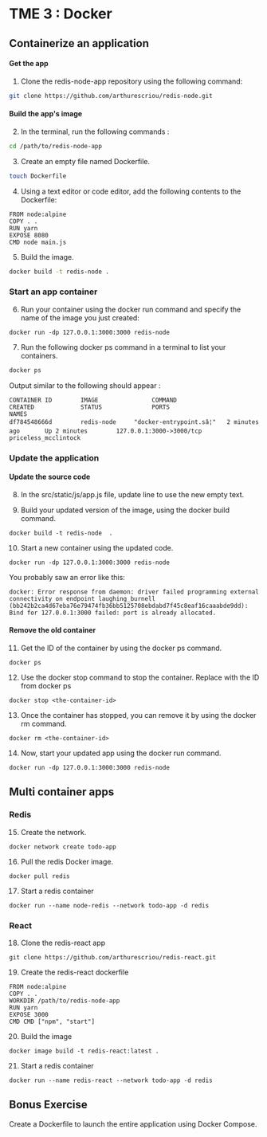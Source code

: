 # TME 3 : Docker

## Containerize an application 

#### Get the app 

1. Clone the redis-node-app repository using the following command:

```bash
git clone https://github.com/arthurescriou/redis-node.git 
```

#### Build the app's image

2. In the terminal, run the following commands :
  
``` bash
cd /path/to/redis-node-app
```

3. Create an empty file named Dockerfile.

```` bash
touch Dockerfile
````
4. Using a text editor or code editor, add the following contents to the Dockerfile:

```` docker
FROM node:alpine
COPY . .
RUN yarn
EXPOSE 8080
CMD node main.js
````

5. Build the image. 
``` bash
docker build -t redis-node .
```

### Start an app container

6. Run your container using the docker run command and specify the name of the image you just created:
```
docker run -dp 127.0.0.1:3000:3000 redis-node
```

7. Run the following docker ps command in a terminal to list your containers.

``` bash
docker ps
```

Output similar to the following should appear :
```
CONTAINER ID        IMAGE               COMMAND                  CREATED             STATUS              PORTS                      NAMES
df784548666d        redis-node     "docker-entrypoint.sâ¦"   2 minutes ago       Up 2 minutes        127.0.0.1:3000->3000/tcp   priceless_mcclintock
```

### Update the application

#### Update the source code

8. In the src/static/js/app.js file, update line to use the new empty text.

9. Build your updated version of the image, using the docker build command.

``` docker
docker build -t redis-node  .
```

10. Start a new container using the updated code.
``` docker 
docker run -dp 127.0.0.1:3000:3000 redis-node 
```

You probably saw an error like this:
```
docker: Error response from daemon: driver failed programming external connectivity on endpoint laughing_burnell 
(bb242b2ca4d67eba76e79474fb36bb5125708ebdabd7f45c8eaf16caaabde9dd): Bind for 127.0.0.1:3000 failed: port is already allocated.
```

#### Remove the old container

11. Get the ID of the container by using the docker ps command.
```
docker ps
```

12. Use the docker stop command to stop the container. Replace <the-container-id> with the ID from docker ps
```
docker stop <the-container-id>
```

13. Once the container has stopped, you can remove it by using the docker rm command.
```
docker rm <the-container-id>
```

14. Now, start your updated app using the docker run command.
```
docker run -dp 127.0.0.1:3000:3000 redis-node 
```

## Multi container apps

### Redis

15. Create the network.
```
docker network create todo-app
```

16. Pull the redis Docker image.
```
docker pull redis
```

17. Start a redis container
```
docker run --name node-redis --network todo-app -d redis
```

### React

18. Clone the redis-react app 
```
git clone https://github.com/arthurescriou/redis-react.git
```
19. Create the redis-react dockerfile
```
FROM node:alpine
COPY . .
WORKDIR /path/to/redis-node-app 
RUN yarn
EXPOSE 3000
CMD CMD ["npm", "start"]
```

20. Build the image 

```
docker image build -t redis-react:latest .
```
21. Start a redis container
```
docker run --name redis-react --network todo-app -d redis
```

## Bonus Exercise 

Create a Dockerfile to launch the entire application using Docker Compose.